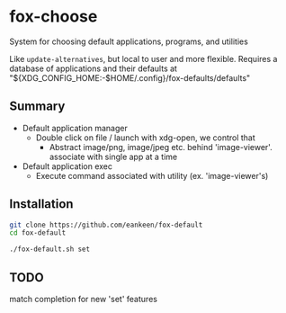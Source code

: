 # fox-choose

System for choosing default applications, programs, and utilities

Like `update-alternatives`, but local to user and more flexible. Requires a database of applications and their defaults at "${XDG_CONFIG_HOME:-$HOME/.config}/fox-defaults/defaults"

## Summary

-  Default application manager
   -  Double click on file / launch with xdg-open, we control that
      -  Abstract image/png, image/jpeg etc. behind 'image-viewer'. associate with single app at a time
-  Default application exec
   -  Execute command associated with utility (ex. 'image-viewer's)

## Installation

```sh
git clone https://github.com/eankeen/fox-default
cd fox-default

./fox-default.sh set
```

## TODO

match completion for new 'set' features
